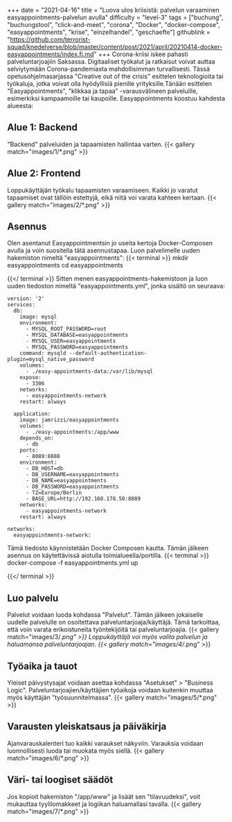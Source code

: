 +++
date = "2021-04-16"
title = "Luova ulos kriisistä: palvelun varaaminen easyappointments-palvelun avulla"
difficulty = "level-3"
tags = ["buchung", "buchungstool", "click-and-meet", "corona", "Docker", "docker-compose", "easyappointments", "krise", "einzelhandel", "geschaefte"]
githublink = "https://github.com/terrorist-squad/knedelverse/blob/master/content/post/2021/april/20210414-docker-easyappointments/index.fi.md"
+++
Corona-kriisi iskee pahasti palveluntarjoajiin Saksassa. Digitaaliset työkalut ja ratkaisut voivat auttaa selviytymään Corona-pandemiasta mahdollisimman turvallisesti. Tässä opetusohjelmasarjassa "Creative out of the crisis" esittelen teknologioita tai työkaluja, jotka voivat olla hyödyllisiä pienille yrityksille.Tänään esittelen "Easyappointments", "klikkaa ja tapaa" -varausvälineen palveluille, esimerkiksi kampaamoille tai kaupoille. Easyappointments koostuu kahdesta alueesta:
## Alue 1: Backend
"Backend" palveluiden ja tapaamisten hallintaa varten.
{{< gallery match="images/1/*.png" >}}

## Alue 2: Frontend
Loppukäyttäjän työkalu tapaamisten varaamiseen. Kaikki jo varatut tapaamiset ovat tällöin estettyjä, eikä niitä voi varata kahteen kertaan.
{{< gallery match="images/2/*.png" >}}

## Asennus
Olen asentanut Easyappointmentsin jo useita kertoja Docker-Composen avulla ja voin suositella tätä asennustapaa. Luon palvelimelle uuden hakemiston nimeltä "easyappointments":
{{< terminal >}}
mkdir easyappointments
cd easyappointments

{{</ terminal >}}
Sitten menen easyappointments-hakemistoon ja luon uuden tiedoston nimeltä "easyappointments.yml", jonka sisältö on seuraava:
```
version: '2'
services:
  db:
    image: mysql
    environment:
      - MYSQL_ROOT_PASSWORD=root
      - MYSQL_DATABASE=easyappointments
      - MYSQL_USER=easyappointments
      - MYSQL_PASSWORD=easyappointments
    command: mysqld --default-authentication-plugin=mysql_native_password
    volumes:
      - ./easy-appointments-data:/var/lib/mysql
    expose:
      - 3306
    networks:
      - easyappointments-network
    restart: always

  application:
    image: jamrizzi/easyappointments
    volumes:
      - ./easy-appointments:/app/www
    depends_on:
      - db
    ports:
      - 8089:8888
    environment:
      - DB_HOST=db
      - DB_USERNAME=easyappointments
      - DB_NAME=easyappointments
      - DB_PASSWORD=easyappointments
      - TZ=Europe/Berlin
      - BASE_URL=http://192.168.178.50:8089 
    networks:
      - easyappointments-network
    restart: always

networks:
  easyappointments-network:

```
Tämä tiedosto käynnistetään Docker Composen kautta. Tämän jälkeen asennus on käytettävissä aiotulla toimialueella/portilla.
{{< terminal >}}
docker-compose -f easyappointments.yml up

{{</ terminal >}}

## Luo palvelu
Palvelut voidaan luoda kohdassa "Palvelut". Tämän jälkeen jokaiselle uudelle palvelulle on osoitettava palveluntarjoaja/käyttäjä. Tämä tarkoittaa, että voin varata erikoistuneita työntekijöitä tai palveluntarjoajia.
{{< gallery match="images/3/*.png" >}}
Loppukäyttäjä voi myös valita palvelun ja haluamansa palveluntarjoajan.
{{< gallery match="images/4/*.png" >}}

## Työaika ja tauot
Yleiset päivystysajat voidaan asettaa kohdassa "Asetukset" > "Business Logic". Palveluntarjoajien/käyttäjien työaikoja voidaan kuitenkin muuttaa myös käyttäjän "työsuunnitelmassa".
{{< gallery match="images/5/*.png" >}}

## Varausten yleiskatsaus ja päiväkirja
Ajanvarauskalenteri tuo kaikki varaukset näkyviin. Varauksia voidaan luonnollisesti luoda tai muokata myös siellä.
{{< gallery match="images/6/*.png" >}}

## Väri- tai loogiset säädöt
Jos kopioit hakemiston "/app/www" ja lisäät sen "tilavuudeksi", voit mukauttaa tyylilomakkeet ja logiikan haluamallasi tavalla.
{{< gallery match="images/7/*.png" >}}